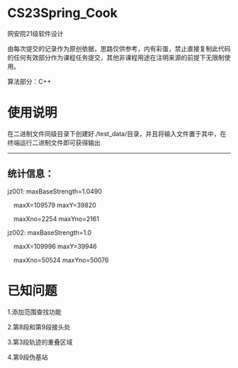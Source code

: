 # CS23Spring_Cook
网安院21级软件设计

由每次提交的记录作为原创依据，思路仅供参考，内有彩蛋，禁止直接复制此代码的任何有效部分作为课程任务提交，其他非课程用途在注明来源的前提下无限制使用。

算法部分：C++

# 使用说明

在二进制文件同级目录下创建好./test_data/目录，并且将输入文件置于其中，在终端运行二进制文件即可获得输出

---

## 统计信息：

jz001: maxBaseStrength=1.0490 

&emsp;maxX=109579     maxY=39820 

&emsp;maxXno=2254     maxYno=2161 

jz002: maxBaseStrength=1.0 

&emsp;maxX=109996     maxY=39946 

&emsp;maxXno=50524    maxYno=50076 

# 已知问题

1.添加范围查找功能

2.第8段和第9段接头处 

3.第3段轨迹的重叠区域

4.第9段伪基站

